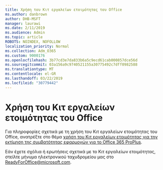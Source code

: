 ```yaml
---
title: Χρήση του Κιτ εργαλείων ετοιμότητας του Office
ms.author: danbrown
author: DHB-MSFT
manager: laurawi
ms.date: 2/11/2019
ms.audience: Admin
ms.topic: article
ROBOTS: NOINDEX, NOFOLLOW
localization_priority: Normal
ms.collection: Adm_O365
ms.custom: 9000176
ms.openlocfilehash: 3b77cd3e7da833b6a5c9ecd61cab000857dce56d
ms.sourcegitcommit: 03a156a9c9740521155a30775492c7dff0982588
ms.translationtype: MT
ms.contentlocale: el-GR
ms.lasthandoff: 03/22/2019
ms.locfileid: "30779442"
---
```

# <a name="using-the-office-readiness-toolkit"></a>Χρήση του Κιτ εργαλείων ετοιμότητας του Office

Για πληροφορίες σχετικά με τη χρήση του Κιτ εργαλείων ετοιμότητας του Office, ανατρέξτε στο θέμα [χρήση του Κιτ εργαλείων ετοιμότητας για την εκτίμηση της συμβατότητας εφαρμογών για το Office 365 ProPlus](https://docs.microsoft.com/DeployOffice/use-the-readiness-toolkit-to-assess-application-compatibility-for-office-365-pro).

Εάν έχετε σχόλια ή ερωτήσεις σχετικά με το Κιτ εργαλείων ετοιμότητας, στείλτε μήνυμα ηλεκτρονικού ταχυδρομείου μας στο ReadyForOffice@microsoft.com.
